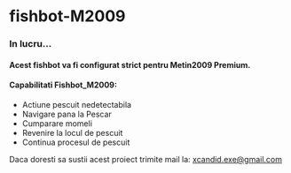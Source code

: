 # fishbot-M2009

### In lucru... <br>

#### Acest fishbot va fi configurat strict pentru Metin2009 Premium.

#### Capabilitati Fishbot_M2009:

- Actiune pescuit nedetectabila
- Navigare pana la Pescar
- Cumparare momeli
- Revenire la locul de pescuit
- Continua procesul de pescuit


Daca doresti sa sustii acest proiect trimite mail la: xcandid.exe@gmail.com
